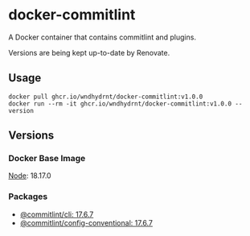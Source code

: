 # docker-commitlint

A Docker container that contains commitlint and plugins.

Versions are being kept up-to-date by Renovate.

## Usage

```shell
docker pull ghcr.io/wndhydrnt/docker-commitlint:v1.0.0
docker run --rm -it ghcr.io/wndhydrnt/docker-commitlint:v1.0.0 --version
```

## Versions

### Docker Base Image

[Node](https://hub.docker.com/_/node): 18.17.0

### Packages

- [@commitlint/cli: 17.6.7](https://www.npmjs.com/package/@commitlint/cli/v/17.6.7)
- [@commitlint/config-conventional: 17.6.7](https://www.npmjs.com/package/@commitlint/config-conventional/v/17.6.7)
